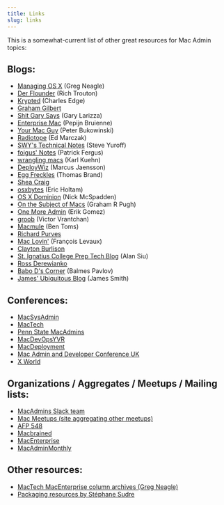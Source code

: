 ```yaml
---
title: Links
slug: links
---
```


This is a somewhat-current list of other great resources for Mac Admin topics:

<h2>Blogs:</h2>

<ul>
<li><a href="https://managingosx.wordpress.com">Managing OS X</a> (Greg Neagle)</li>
<li><a href="https://derflounder.wordpress.com">Der Flounder</a> (Rich Trouton)</li>
<li><a href="http://krypted.com">Krypted</a> (Charles Edge)</li>
<li><a href="https://grahamgilbert.com">Graham Gilbert</a></li>
<li><a href="http://garylarizza.com">Shit Gary Says</a> (Gary Larizza)</li>
<li><a href="http://enterprisemac.bruienne.com">Enterprise Mac</a> (Pepijn Bruienne)</li>
<li><a href="https://yourmacguy.wordpress.com">Your Mac Guy</a> (Peter Bukowinski)</li>
<li><a href="http://www.radiotope.com">Radiotope</a> (Ed Marczak)</li>
<li><a href="http://swytechnotes.wordpress.com">SWY's Technical Notes</a> (Steve Yuroff)</li>
<li><a href="https://foigus.wordpress.com">foigus' Notes</a> (Patrick Fergus)</li>
<li><a href="http://wranglingmacs.blogspot.com">wrangling macs</a> (Karl Kuehn)</li>
<li><a href="http://deploywiz.blogspot.com">DeployWiz</a> (Marcus Jaensson)</li>
<li><a href="http://eggfreckles.net">Egg Freckles</a> (Thomas Brand)</li>
<li><a href="https://sheagcraig.github.io/">Shea Craig</a></li>
<li><a href="https://osxbytes.wordpress.com">osxbytes</a> (Eric Holtam)</li>
<li><a href="https://osxdominion.wordpress.com">OS X Dominion</a> (Nick McSpadden)</li>
<li><a href="https://grpugh.wordpress.com">On the Subject of Macs</a> (Graham R Pugh)</li>
<li><a href="https://onemoreadmin.wordpress.com">One More Admin</a> (Erik Gomez)</li>
<li><a href="https://groob.io">groob</a> (Victor Vrantchan)</li>
<li><a href="https://macmule.com/">Macmule</a> (Ben Toms)</li>
<li><a href="http://www.richard-purves.com/">Richard Purves</a></li>
<li><a href="http://maclovin.org/">Mac Lovin'</a> (François Levaux)</li>
<li><a href="https://clburlison.com/">Clayton Burlison</a></li>
<li><a href="http://technology.siprep.org/">St. Ignatius College Prep Tech Blog</a> (Alan Siu)</li>
<li><a href="https://www.rderewianko.com/">Ross Derewianko</a></li>
<li><a href="https://babodee.wordpress.com/">Babo D's Corner</a> (Balmes Pavlov)</li>
<li><a href="http://smithjw.me/">James' Ubiquitous Blog</a> (James Smith)</li>
</ul>

<h2>Conferences:</h2>

<ul>
<li><a href="http://macsysadmin.se">MacSysAdmin</a></li>
<li><a href="http://conference.mactech.com/">MacTech</a></li>
<li><a href="http://macadmins.psu.edu/">Penn State MacAdmins</a></li>
<li><a href="http://www.macdevops.ca/">MacDevOpsYVR</a></li>
<li><a href="http://macdeployment.ca">MacDeployment</a></li>
<li><a href="http://www.macad.uk">Mac Admin and Developer Conference UK</a></li>
<li><a href="http://auc.edu.au/xworld/about/">X World</a></li>
</ul>

<h2>Organizations / Aggregates / Meetups / Mailing lists:</h2>

<ul>
<li><a href="https://macadmins.slack.com">MacAdmins Slack team</a></li>
<li><a href="http://www.macmeetups.com/">Mac Meetups (site aggregating other meetups)</a></li>
<li><a href="https://www.afp548.com/">AFP 548</a></li>
<li><a href="http://macbrained.org">Macbrained</a></li>
<li><a href="http://www.macenterprise.org">MacEnterprise</a></li>
<li><a href="http://www.macadminmonthly.org/">MacAdminMonthly</a></li>
</ul>

<h2>Other resources:</h2>

<ul>
<li><a href="http://www.mactech.com/articles/mt_indices/N_Authors.html">MacTech MacEnterprise column archives (Greg Neagle)</a></li>
<li><a href="http://s.sudre.free.fr/Packaging.html">Packaging resources by Stéphane Sudre</a></li>
</ul>
